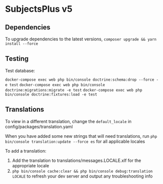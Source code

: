 # SubjectsPlus v5

## Dependencies

To upgrade dependencies to the latest versions, `composer upgrade && yarn install --force`

## Testing

Test database:

`docker-compose exec web php bin/console doctrine:schema:drop --force -e test`
`docker-compose exec web php bin/console doctrine:migrations:migrate -e test`
`docker-compose exec web php bin/console doctrine:fixtures:load -e test`

## Translations

To view in a different translation, change the `default_locale` in config/packages/translation.yaml

When you have added some new strings that will need translations, run `php bin/console translation:update --force es` for all applicable locales

To add a translation:

1. Add the translation to translations/messages.LOCALE.xlf for the appropriate locale
2. `php bin/console cache:clear && php bin/console debug:translation LOCALE` to refresh your dev server and output any troubleshooting info